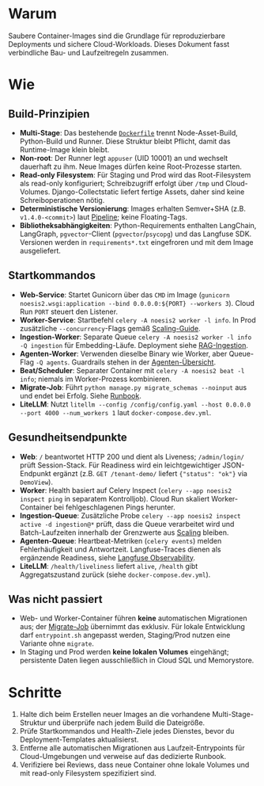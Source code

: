 # Warum
Saubere Container-Images sind die Grundlage für reproduzierbare Deployments und sichere Cloud-Workloads. Dieses Dokument fasst verbindliche Bau- und Laufzeitregeln zusammen.

# Wie
## Build-Prinzipien
- **Multi-Stage**: Das bestehende [`Dockerfile`](../../Dockerfile) trennt Node-Asset-Build, Python-Build und Runner. Diese Struktur bleibt Pflicht, damit das Runtime-Image klein bleibt.
- **Non-root**: Der Runner legt `appuser` (UID 10001) an und wechselt dauerhaft zu ihm. Neue Images dürfen keine Root-Prozesse starten.
- **Read-only Filesystem**: Für Staging und Prod wird das Root-Filesystem als read-only konfiguriert; Schreibzugriff erfolgt über `/tmp` und Cloud-Volumes. Django-Collectstatic liefert fertige Assets, daher sind keine Schreiboperationen nötig.
- **Deterministische Versionierung**: Images erhalten Semver+SHA (z.B. `v1.4.0-<commit>`) laut [Pipeline](../cicd/pipeline.md); keine Floating-Tags.
- **Bibliotheksabhängigkeiten**: Python-Requirements enthalten LangChain, LangGraph, `pgvector`-Client (`pgvector`/`psycopg`) und das Langfuse SDK. Versionen werden in `requirements*.txt` eingefroren und mit dem Image ausgeliefert.

## Startkommandos
- **Web-Service**: Startet Gunicorn über das `CMD` im Image (`gunicorn noesis2.wsgi:application --bind 0.0.0.0:${PORT} --workers 3`). Cloud Run `PORT` steuert den Listener.
- **Worker-Service**: Startbefehl `celery -A noesis2 worker -l info`. In Prod zusätzliche `--concurrency`-Flags gemäß [Scaling-Guide](../operations/scaling.md).
- **Ingestion-Worker**: Separate Queue `celery -A noesis2 worker -l info -Q ingestion` für Embedding-Läufe. Deployment siehe [RAG-Ingestion](../rag/ingestion.md).
- **Agenten-Worker**: Verwenden dieselbe Binary wie Worker, aber Queue-Flag `-Q agents`. Guardrails stehen in der [Agenten-Übersicht](../agents/overview.md).
- **Beat/Scheduler**: Separater Container mit `celery -A noesis2 beat -l info`; niemals im Worker-Prozess kombinieren.
- **Migrate-Job**: Führt `python manage.py migrate_schemas --noinput` aus und endet bei Erfolg. Siehe [Runbook](../runbooks/migrations.md).
- **LiteLLM**: Nutzt `litellm --config /config/config.yaml --host 0.0.0.0 --port 4000 --num_workers 1` laut `docker-compose.dev.yml`.

## Gesundheitsendpunkte
- **Web**: `/` beantwortet HTTP 200 und dient als Liveness; `/admin/login/` prüft Session-Stack. Für Readiness wird ein leichtgewichtiger JSON-Endpunkt ergänzt (z.B. `GET /tenant-demo/` liefert `{"status": "ok"}` via `DemoView`).
- **Worker**: Health basiert auf Celery Inspect (`celery --app noesis2 inspect ping` in separatem Kontrolljob). Cloud Run skaliert Worker-Container bei fehlgeschlagenen Pings herunter.
- **Ingestion-Queue**: Zusätzliche Probe `celery --app noesis2 inspect active -d ingestion@*` prüft, dass die Queue verarbeitet wird und Batch-Laufzeiten innerhalb der Grenzwerte aus [Scaling](../operations/scaling.md) bleiben.
- **Agenten-Queue**: Heartbeat-Metriken (`celery events`) melden Fehlerhäufigkeit und Antwortzeit. Langfuse-Traces dienen als ergänzende Readiness, siehe [Langfuse Observability](../observability/langfuse.md).
- **LiteLLM**: `/health/liveliness` liefert `alive`, `/health` gibt Aggregatszustand zurück (siehe `docker-compose.dev.yml`).

## Was nicht passiert
- Web- und Worker-Container führen **keine** automatischen Migrationen aus; der [Migrate-Job](../runbooks/migrations.md) übernimmt das exklusiv. Für lokale Entwicklung darf `entrypoint.sh` angepasst werden, Staging/Prod nutzen eine Variante ohne `migrate`.
- In Staging und Prod werden **keine lokalen Volumes** eingehängt; persistente Daten liegen ausschließlich in Cloud SQL und Memorystore.

# Schritte
1. Halte dich beim Erstellen neuer Images an die vorhandene Multi-Stage-Struktur und überprüfe nach jedem Build die Dateigröße.
2. Prüfe Startkommandos und Health-Ziele jedes Dienstes, bevor du Deployment-Templates aktualisierst.
3. Entferne alle automatischen Migrationen aus Laufzeit-Entrypoints für Cloud-Umgebungen und verweise auf das dedizierte Runbook.
4. Verifiziere bei Reviews, dass neue Container ohne lokale Volumes und mit read-only Filesystem spezifiziert sind.
